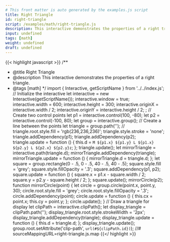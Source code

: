 ```yaml
---
# This front matter is auto generated by the examples.js script
title: Right Triangle
id: right-triangle
script: /examples/math/right-triangle.js
description: This interactive demonstrates the properties of a right triangle.
input: undefined
tags: [math]
weight: undefined
draft: undefined
---
```


{{< highlight javascript >}}
/**
* @title Right Triangle
* @description This interactive demonstrates the properties of a right triangle.
* @tags [math]
*/
import { Interactive, getScriptName } from '../../index.js';
// Initialize the interactive
let interactive = new Interactive(getScriptName());
interactive.window = true;
interactive.width = 600;
interactive.height = 300;
interactive.originX = interactive.width / 2;
interactive.originY = interactive.height / 2;
;
// Create two control points
let p1 = interactive.control(100, -80);
let p2 = interactive.control(-100, 80);
let group = interactive.group();
// Create a line between the points
let triangle = group.path('');
// triangle.root.style.fill = 'rgb(236,236,236)';
triangle.style.stroke = 'none';
triangle.addDependency(p1);
triangle.addDependency(p2);
triangle.update = function () {
    this.d = `M ${p1.x} ${p1.y} L ${p1.x} ${p2.y} L ${p2.x} ${p2.y}z`;
};
triangle.update();
let mirrorTriangle = interactive.path(triangle.d);
mirrorTriangle.addDependency(triangle);
mirrorTriangle.update = function () {
    mirrorTriangle.d = triangle.d;
};
let square = group.rectangle(0 - .5, 0 - .5, 40 - .5, 40 - .5);
square.style.fill = 'grey';
square.style.fillOpacity = '.3';
square.addDependency(p1, p2);
square.update = function () {
    square.x = p1.x - square.width / 2;
    square.y = p2.y - square.height / 2;
};
square.update();
mirrorCircle(p2);
function mirrorCircle(point) {
    let circle = group.circle(point.x, point.y, 30);
    circle.root.style.fill = 'grey';
    circle.root.style.fillOpacity = '.3';
    circle.addDependency(point);
    circle.update = function () {
        this.cx = point.x;
        this.cy = point.y;
    };
    circle.update();
}
// Draw a triangle for display
let clipPath = interactive.clipPath();
let display_triangle = clipPath.path('');
display_triangle.root.style.strokeWidth = '2px';
display_triangle.addDependency(triangle);
display_triangle.update = function () {
    this.d = triangle.d;
};
display_triangle.update();
group.root.setAttribute('clip-path', `url(#${clipPath.id})`);
//# sourceMappingURL=right-triangle.js.map
{{</ highlight >}}

